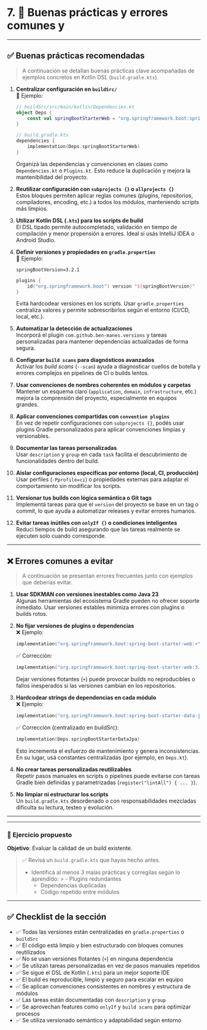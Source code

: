 
# 7. 🧠 Buenas prácticas y errores comunes y 


---

## ✅ Buenas prácticas recomendadas

> A continuación se detallan buenas prácticas clave acompañadas de ejemplos concretos en Kotlin DSL (`build.gradle.kts`).

1. **Centralizar configuración en `buildSrc/`**  
   📌 Ejemplo:

   ```kotlin
   // buildSrc/src/main/kotlin/Dependencies.kt
   object Deps {
       const val springBootStarterWeb = "org.springframework.boot:spring-boot-starter-web"
   }

   // build.gradle.kts
   dependencies {
       implementation(Deps.springBootStarterWeb)
   }
   ```

   Organizá las dependencias y convenciones en clases como `Dependencies.kt` o `Plugins.kt`. Esto reduce la duplicación y mejora la mantenibilidad del proyecto.

2. **Reutilizar configuración con `subprojects {}` o `allprojects {}`**  
   Estos bloques permiten aplicar reglas comunes (plugins, repositorios, compiladores, encoding, etc.) a todos los módulos, manteniendo scripts más limpios.

3. **Utilizar Kotlin DSL (`.kts`) para los scripts de build**  
   El DSL tipado permite autocompletado, validación en tiempo de compilación y menor propensión a errores. Ideal si usás IntelliJ IDEA o Android Studio.

4. **Definir versiones y propiedades en `gradle.properties`**  
   📌 Ejemplo:

   ```properties
   springBootVersion=3.2.1
   ```

   ```kotlin
   plugins {
       id("org.springframework.boot") version "${springBootVersion}"
   }
   ```

   Evitá hardcodear versiones en los scripts. Usar `gradle.properties` centraliza valores y permite sobrescribirlos según el entorno (CI/CD, local, etc.).

5. **Automatizar la detección de actualizaciones**  
   Incorporá el plugin `com.github.ben-manes.versions` y tareas personalizadas para mantener dependencias actualizadas de forma segura.

6. **Configurar `build scans` para diagnósticos avanzados**  
   Activar los *build scans* (`--scan`) ayuda a diagnosticar cuellos de botella y errores complejos en pipelines de CI o builds lentos.

7. **Usar convenciones de nombres coherentes en módulos y carpetas**  
   Mantener un esquema claro (`application`, `domain`, `infrastructure`, etc.) mejora la comprensión del proyecto, especialmente en equipos grandes.

8. **Aplicar convenciones compartidas con `convention plugins`**  
   En vez de repetir configuraciones con `subprojects {}`, podés usar plugins Gradle personalizados para aplicar convenciones limpias y versionables.

9. **Documentar las tareas personalizadas**  
   Usar `description` y `group` en cada `task` facilita el descubrimiento de funcionalidades dentro del build.

10. **Aislar configuraciones específicas por entorno (local, CI, producción)**  
    Usar perfiles (`-Pprofile=ci`) o propiedades externas para adaptar el comportamiento sin modificar los scripts.

11. **Versionar tus builds con lógica semántica o Git tags**  
    Implementá tareas para que el `version` del proyecto se base en un tag o commit, lo que ayuda a automatizar releases y evitar errores humanos.

12. **Evitar tareas inútiles con `onlyIf {}` o condiciones inteligentes**  
    Reducí tiempos de build asegurando que las tareas realmente se ejecuten solo cuando corresponde.

---

## ❌ Errores comunes a evitar

> A continuación se presentan errores frecuentes junto con ejemplos que deberías evitar.

1. **Usar SDKMAN con versiones inestables como Java 23**  
   Algunas herramientas del ecosistema Gradle pueden no ofrecer soporte inmediato. Usar versiones estables minimiza errores con plugins o builds rotos.

2. **No fijar versiones de plugins o dependencias**  
   ❌ Ejemplo:

   ```kotlin
   implementation("org.springframework.boot:spring-boot-starter-web:+")
   ```

   ✅ Corrección:

   ```kotlin
   implementation("org.springframework.boot:spring-boot-starter-web:3.2.1")
   ```

   Dejar versiones flotantes (`+`) puede provocar builds no reproducibles o fallos inesperados si las versiones cambian en los repositorios.

3. **Hardcodear strings de dependencias en cada módulo**  
   ❌ Ejemplo:

   ```kotlin
   implementation("org.springframework.boot:spring-boot-starter-data-jpa")
   ```

   ✅ Corrección (centralizado en buildSrc):

   ```kotlin
   implementation(Deps.springBootStarterDataJpa)
   ```

   Esto incrementa el esfuerzo de mantenimiento y genera inconsistencias. En su lugar, usá constantes centralizadas (por ejemplo, en `Deps.kt`).

4. **No crear tareas personalizadas reutilizables**  
   Repetir pasos manuales en scripts o pipelines puede evitarse con tareas Gradle bien definidas y parametrizadas (`register("lintAll") { ... }`).

5. **No limpiar ni estructurar los scripts**  
   Un `build.gradle.kts` desordenado o con responsabilidades mezcladas dificulta su lectura, testeo y evolución.

---

---

### 🧠 Ejercicio propuesto

**Objetivo**: Evaluar la calidad de un build existente.

> ✅ Revisá un `build.gradle.kts` que hayas hecho antes.
>   - Identificá al menos 3 malas prácticas y corregilas según lo aprendido:
      >     - Plugins redundantes
>     - Dependencias duplicadas
>     - Código repetido entre módulos

---

## ✅ Checklist de la sección

- ✅ Todas las versiones están centralizadas en `gradle.properties` o `buildSrc`
- ✅ El código está limpio y bien estructurado con bloques comunes reutilizados
- ✅ No se usan versiones flotantes (`+`) en ninguna dependencia
- ✅ Se utilizan tareas personalizadas en vez de pasos manuales repetidos
- ✅ Se sigue el DSL de Kotlin (`.kts`) para un mejor soporte IDE
- ✅ El build es reproducible, limpio y seguro para escalar en equipo
- ✅ Se aplican convenciones consistentes en nombres y estructura de módulos
- ✅ Las tareas están documentadas con `description` y `group`
- ✅ Se aprovechan features como `onlyIf` y `build scans` para optimizar procesos
- ✅ Se utiliza versionado semántico y adaptabilidad según entorno  